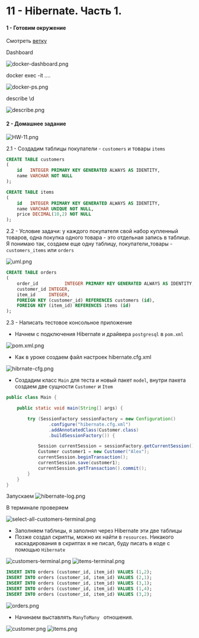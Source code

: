 # 11 - Hibernate. Часть 1.

#### 1 - Готовим окружение

Смотреть [ветку](https://github.com/lalik77/geek-brains-vtb/tree/10-lecture)

Dashboard

![docker-dashboard.png](img%2Fdocker-dashboard.png)

docker exec -it ....

![docker-ps.png](img%2Fdocker-ps.png)

describe \d

![describe.png](img%2Fdescribe.png)

#### 2 - Домашнее задание

![HW-11.png](img%2FHW-11.png)

2.1 - Создадим таблицы покупатели - `customers` и товары `items`

```sql
CREATE TABLE customers
(
    id   INTEGER PRIMARY KEY GENERATED ALWAYS AS IDENTITY,
    name VARCHAR NOT NULL
);
```

```sql
CREATE TABLE items
(
    id   INTEGER PRIMARY KEY GENERATED ALWAYS AS IDENTITY,
    name VARCHAR UNIQUE NOT NULL,
    price DECIMAL(10,2) NOT NULL
);
```

2.2 - Условие задачи: у каждого покупателя свой набор купленный товаров, одна покупка одного товара - это отдельная
запись в таблице. Я понимаю так, создаем еще одну таблицу, покупатели_товары - `customers_items` или
`orders`

![uml.png](img%2Fuml.png)

```sql
CREATE TABLE orders
(
    order_id          INTEGER PRIMARY KEY GENERATED ALWAYS AS IDENTITY,
    customer_id INTEGER,
    item_id     INTEGER,
    FOREIGN KEY (customer_id) REFERENCES customers (id),
    FOREIGN KEY (item_id) REFERENCES items (id)
);
```

2.3 - Написать тестовое консольное приложение

- Начнем с подключения Hibernate и драйвера `postgresql` в `pom.xml`

![pom.xml.png](img%2Fpom.xml.png)

- Как в уроке создаем файл настроек hibernate.cfg.xml

![hibrnate-cfg.png](img%2Fhibrnate-cfg.png)

- Создадим класс `Main` для теста и новый пакет `model`, внутри пакета создаем две сущности
`Customer` и `Item`

```java
public class Main {

    public static void main(String[] args) {

        try (SessionFactory sessionFactory = new Configuration()
                .configure("hibernate.cfg.xml")
                .addAnnotatedClass(Customer.class)
                .buildSessionFactory()) {

            Session currentSession = sessionFactory.getCurrentSession();
            Customer customer1 = new Customer("Alex");
            currentSession.beginTransaction();
            currentSession.save(customer1);
            currentSession.getTransaction().commit();
        }
    }
}
```

Запускаем 
![hibernate-log.png](img%2Fhibernate-log.png)

В терминале проверяем 

![select-all-customers-terminal.png](img%2Fselect-all-customers-terminal.png)

- Заполняем таблицы, я заполнял через Hibernate эти две таблицы
- Позже создал скрипты, можно их найти в `resources`. Никакого каскадирования в скриптах я 
не писал, буду писать в коде с помощью `Hibernate` 

![customers-terminal.png](img%2Fcustomers-terminal.png)
![items-terminal.png](img%2Fitems-terminal.png)

```sql
INSERT INTO orders (customer_id, item_id) VALUES (1,2);
INSERT INTO orders (customer_id, item_id) VALUES (2,1);
INSERT INTO orders (customer_id, item_id) VALUES (3,1);
INSERT INTO orders (customer_id, item_id) VALUES (1,4);
INSERT INTO orders (customer_id, item_id) VALUES (3,2);
```
![orders.png](img%2Forders.png)

- Начинаем выставлять `ManyToMany ` отношения. 

![customer.png](img%2Fcustomer.png)
![items.png](img%2Fitems.png)